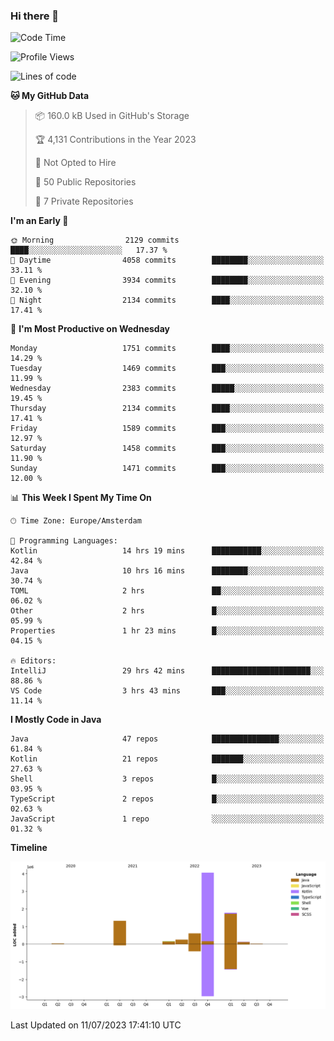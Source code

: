 ### Hi there 👋


<!--START_SECTION:waka-->
![Code Time](http://img.shields.io/badge/Code%20Time-3%2C350%20hrs%2019%20mins-blue)

![Profile Views](http://img.shields.io/badge/Profile%20Views-11-blue)

![Lines of code](https://img.shields.io/badge/From%20Hello%20World%20I%27ve%20Written-8.3%20million%20lines%20of%20code-blue)

**🐱 My GitHub Data** 

> 📦 160.0 kB Used in GitHub's Storage 
 > 
> 🏆 4,131 Contributions in the Year 2023
 > 
> 🚫 Not Opted to Hire
 > 
> 📜 50 Public Repositories 
 > 
> 🔑 7 Private Repositories 
 > 
**I'm an Early 🐤** 

```text
🌞 Morning                2129 commits        ████░░░░░░░░░░░░░░░░░░░░░   17.37 % 
🌆 Daytime                4058 commits        ████████░░░░░░░░░░░░░░░░░   33.11 % 
🌃 Evening                3934 commits        ████████░░░░░░░░░░░░░░░░░   32.10 % 
🌙 Night                  2134 commits        ████░░░░░░░░░░░░░░░░░░░░░   17.41 % 
```
📅 **I'm Most Productive on Wednesday** 

```text
Monday                   1751 commits        ████░░░░░░░░░░░░░░░░░░░░░   14.29 % 
Tuesday                  1469 commits        ███░░░░░░░░░░░░░░░░░░░░░░   11.99 % 
Wednesday                2383 commits        █████░░░░░░░░░░░░░░░░░░░░   19.45 % 
Thursday                 2134 commits        ████░░░░░░░░░░░░░░░░░░░░░   17.41 % 
Friday                   1589 commits        ███░░░░░░░░░░░░░░░░░░░░░░   12.97 % 
Saturday                 1458 commits        ███░░░░░░░░░░░░░░░░░░░░░░   11.90 % 
Sunday                   1471 commits        ███░░░░░░░░░░░░░░░░░░░░░░   12.00 % 
```


📊 **This Week I Spent My Time On** 

```text
🕑︎ Time Zone: Europe/Amsterdam

💬 Programming Languages: 
Kotlin                   14 hrs 19 mins      ███████████░░░░░░░░░░░░░░   42.84 % 
Java                     10 hrs 16 mins      ████████░░░░░░░░░░░░░░░░░   30.74 % 
TOML                     2 hrs               ██░░░░░░░░░░░░░░░░░░░░░░░   06.02 % 
Other                    2 hrs               █░░░░░░░░░░░░░░░░░░░░░░░░   05.99 % 
Properties               1 hr 23 mins        █░░░░░░░░░░░░░░░░░░░░░░░░   04.15 % 

🔥 Editors: 
IntelliJ                 29 hrs 42 mins      ██████████████████████░░░   88.86 % 
VS Code                  3 hrs 43 mins       ███░░░░░░░░░░░░░░░░░░░░░░   11.14 % 
```

**I Mostly Code in Java** 

```text
Java                     47 repos            ███████████████░░░░░░░░░░   61.84 % 
Kotlin                   21 repos            ███████░░░░░░░░░░░░░░░░░░   27.63 % 
Shell                    3 repos             █░░░░░░░░░░░░░░░░░░░░░░░░   03.95 % 
TypeScript               2 repos             █░░░░░░░░░░░░░░░░░░░░░░░░   02.63 % 
JavaScript               1 repo              ░░░░░░░░░░░░░░░░░░░░░░░░░   01.32 % 
```



**Timeline**

![Lines of Code chart](https://raw.githubusercontent.com/powercasgamer/powercasgamer/master/assets/bar_graph.png)


 Last Updated on 11/07/2023 17:41:10 UTC
<!--END_SECTION:waka-->
